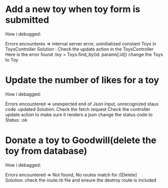# Add a new toy when toy form is submitted
How i debugged:

Errors encounteres => internal server error, uninitialized constant Toys in ToysController
Solution :
  Check the update action in the ToysController
  Here is the error found :toy = Toys.find_by(id: params[:id])
  change the Toys to Toy

# Update the number of likes for a toy
How i debagged:

Errors encountered => unexpected end of Json input, unrecognized staus code :updated
Solution:
  Check the fetch request
  Check the controller update action to make sure it renders a json
  change the status code to Status: :ok

# Donate a toy to Goodwill(delete the toy from database) 
How i debagged:

Errors encountered => Not found, No routes match for /[Delete]\
Solution:
  check the route.rb file and ensure the destroy route is included 

  